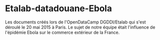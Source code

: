 ﻿# Etalab-datadouane-Ebola

Les documents créés lors de l'OpenDataCamp DGDDI/Etalab qui s'est déroulé le 20 mai 2015 à Paris.
Le sujet de notre équipe était l'influence de l'épidémie Ebola sur le commerce extérieur de la France.

